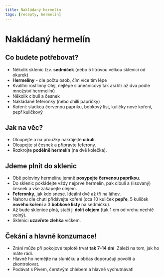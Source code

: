 ```yaml
---
title: Nakládaný hermelín
tags: [recepty, hermelín]
---
```


# Nakládaný hermelín

## Co budete potřebovat?

- Několik sklenic tzv. **sedmiček** (nebo 5 litrovou velkou sklenici od okurek)
- **Hermelíny** - dle počtu osob, čím více tím lépe
- Kvalitní rostlinný Olej, nejlépe slunečnicový tak asi litr až dva podle množství herrmelínů
- Několik cibulí a česnek
- Nakládané feferonky (nebo chilli papričky)
- Koření: sladkou červenou papriku, bobkový list, kuličky nové koření, pepř kuličkový

## Jak na věc? 

- Oloupejte a na proužky nakrájejte **cibuli**.
- Oloupejte si česnek a připravte feferony.
- Rozkrojte **podélně hermelín** (na dvě kolečka).

## Jdeme plnit do sklenic

- Obě poloviny hermelínu jemně **posypejte červenou paprikou**.
- Do sklenic pokládejte vždy nejprve hermelín, pak cibuli a (lisovaný) česnek a vše zakapejte olejem.
- **Feferonky**, jak kdo snese. Ideální dvě až tři na láhev.
- Nahoru dle chuti přidávejte koření (cca 10 kuliček **pepře**, 5 kuliček **nového koření** a 3 **bobkové listy** na sedmičku).
- Až bude sklenice plná, stačí ji **dolít olejem** (tak 1 cm od vrchu nechtě volný).
- Sklenici **uzavřete zlehka** víčkem.

## Čekání a hlavně konzumace!

- Zrání může při pokojové teplotě trvat **tak 7-14 dní**. Záleží na tom, jak ho máte rádi.
- Hlavně ho nemějte na sluníčku a občas doporučuji povolit a zkontrolovat.
- Podávat s Pivem, čerstvým chlebem a hlavně vychutnávat!
